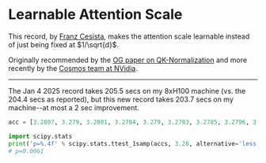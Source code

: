 # Learnable Attention Scale

This record, by [Franz Cesista](@leloykun), makes the attention scale learnable instead of just being fixed at $1/\sqrt{d}$.

Originally recommended by the [OG paper on QK-Normalization](https://arxiv.org/abs/2010.04245) and more recently by the [Cosmos team at NVidia](https://arxiv.org/abs/2501.03575v1).

---

The Jan 4 2025 record takes 205.5 secs on my 8xH100 machine (vs. the 204.4 secs as reported), but this new record takes 203.7 secs on my machine--at most a 2 sec improvement.

```python
acc = [3.2807, 3.279, 3.2801, 3.2784, 3.279, 3.2783, 3.2785, 3.2796, 3.2793, 3.2795]

import scipy.stats
print('p=%.4f' % scipy.stats.ttest_1samp(accs, 3.28, alternative='less').pvalue)
# p=0.0061
```
